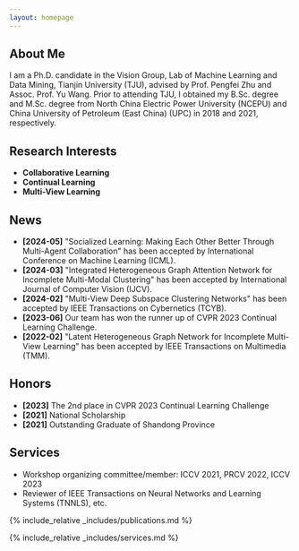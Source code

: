 ```yaml
---
layout: homepage
---
```


## About Me

I am a Ph.D. candidate in the Vision Group, Lab of Machine Learning and Data Mining, Tianjin University (TJU), advised by Prof. Pengfei Zhu and Assoc. Prof. Yu Wang. Prior to attending TJU, I obtained my B.Sc. degree and M.Sc. degree from North China Electric Power University (NCEPU) and China University of Petroleum (East China) (UPC) in 2018 and 2021, respectively.

## Research Interests

- **Collaborative Learning**
- **Continual Learning**
- **Multi-View Learning**
  
## News

- **[2024-05]** "Socialized Learning: Making Each Other Better Through Multi-Agent Collaboration" has been accepted by International Conference on Machine Learning (ICML).
- **[2024-03]** "Integrated Heterogeneous Graph Attention Network for Incomplete Multi-Modal Clustering" has been accepted by International Journal of Computer Vision (IJCV).
- **[2024-02]** "Multi-View Deep Subspace Clustering Networks" has been accepted by IEEE Transactions on Cybernetics (TCYB).
- **[2023-06]** Our team has won the runner up of CVPR 2023 Continual Learning Challenge.
- **[2022-02]** "Latent Heterogeneous Graph Network for Incomplete Multi-View Learning" has been accepted by IEEE Transactions on Multimedia (TMM).

## Honors

- **[2023]** The 2nd place in CVPR 2023 Continual Learning Challenge
- **[2021]** National Scholarship
- **[2021]** Outstanding Graduate of Shandong Province

## Services

- Workshop organizing committee/member: ICCV 2021, PRCV 2022, ICCV 2023
- Reviewer of IEEE Transactions on Neural Networks and Learning Systems (TNNLS), etc.

{% include_relative _includes/publications.md %}

{% include_relative _includes/services.md %}
